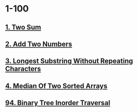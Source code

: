 # 1-100

## [1. Two Sum](./1-two-sum.md)

## [2. Add Two Numbers](./2-add-two-numbers.md)

## [3. Longest Substring Without Repeating Characters](./3-longest-substring-without-repeating-characters.md)

## [4. Median Of Two Sorted Arrays](./4-median-of-two-sorted-arrays.md)

## [94. Binary Tree Inorder Traversal](./94-binary-tree-inorder-traversal.md)
